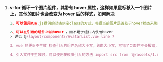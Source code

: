 1. **v-for 循环一个图片组件，其带有 hover 属性，这样如果鼠标移入一个图片上，其他的图片也会改变为 hover 后的样式，如何解决**

   ```js
   1、可以使用Vue.js提供的动态绑定class的方式，根据当前图片是否处于hover状态来绑定不同的class。具体实现可以在v-for循环的每个图片组件上添加一个data属性来标记当前是否hover，然后在绑定class时根据这个data属性的值动态修改class。这样可以让每个图片组件都独立处理hover状态，避免其他图片跟随改变。

   2、可以在引用的组件上加hover ，而不是子组件内使用hover
   > 详见 @/layout/components/AvatarList.vue line 7

   3、vue 热更新不生效 检查引入的组件名称大小写，路由大小写，写错了页面并不会报错，但是热更新会失效。

   4、引入文件不生效时，可以使用按模块引入的方法 import src from '@/assets/1.mp3'
   ```
